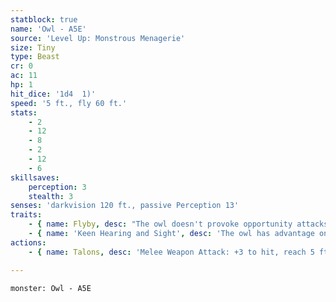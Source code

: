 ```yaml
---
statblock: true
name: 'Owl - A5E'
source: 'Level Up: Monstrous Menagerie'
size: Tiny
type: Beast
cr: 0
ac: 11
hp: 1
hit_dice: '1d4  1)'
speed: '5 ft., fly 60 ft.'
stats:
    - 2
    - 12
    - 8
    - 2
    - 12
    - 6
skillsaves:
    perception: 3
    stealth: 3
senses: 'darkvision 120 ft., passive Perception 13'
traits:
    - { name: Flyby, desc: "The owl doesn't provoke opportunity attacks when it flies out of a creature's reach." }
    - { name: 'Keen Hearing and Sight', desc: 'The owl has advantage on Perception checks that rely on hearing and sight.' }
actions:
    - { name: Talons, desc: 'Melee Weapon Attack: +3 to hit, reach 5 ft., one target. Hit: 1 slashing damage. If this damage would reduce a Small or larger target to 0 hit points, the target takes no damage from this attack.' }

---
```

```statblock
monster: Owl - A5E
```
